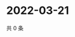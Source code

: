 # 2022-03-21

共 0 条

<!-- BEGIN WEIBO -->
<!-- 最后更新时间 Mon Mar 21 2022 22:19:25 GMT+0800 (China Standard Time) -->

<!-- END WEIBO -->
